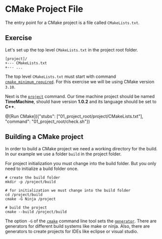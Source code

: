 # CMake Project File

The entry point for a CMake project is a file called `CMakeLists.txt`.

## Exercise

Let's set up the top level `CMakeLists.txt` in the project root folder.
```
[project]/
+--- CMakeLists.txt
+--- ...
```

The top level `CMakeLists.txt` must start with command [`cmake_minimum_required`](https://cmake.org/cmake/help/v3.10/command/cmake_minimum_required.html). For this exercise we will be using CMake version `3.10`.

Next is the [`project`](https://cmake.org/cmake/help/v3.10/command/project.html) command.
Our time machine project should be named **TimeMachine**, should have version **1.0.2** and its language should be set to **C++**.

@[Run CMake]({"stubs": ["01_project_root/project/CMakeLists.txt"], "command": "01_project_root/check.sh"})

## Building a CMake project

In order to build a CMake project we need a working directory for the build.
In our example we use a folder `build` in the project folder.

For project initialization you must change into the build folder.
But you only need to initialize a build folder once.

```
# create the build folder
mkdir -p /project/build

# for initialization we must change into the build folder
cd /project/build
cmake -G Ninja /project

# build the project
cmake --build /project/build
```

The option `-G` of the [`cmake`](https://cmake.org/cmake/help/v3.10/manual/cmake.1.html) command line tool sets the [`generator`](https://cmake.org/cmake/help/v3.10/manual/cmake-generators.7.html).
There are generators for different build systems like make or ninja.
Also, there are generators to create projects for IDEs like eclipse or visual studio.
